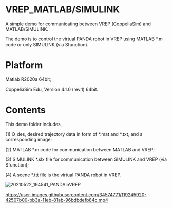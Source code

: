 # VREP_MATLAB/SIMULINK
A simple demo for communicating between VREP (CoppeliaSim) and MATLAB/SIMULINK.

The demo is to control the virtual PANDA robot in VREP using MATLAB *.m code or only SIMULINK (via Sfunction).

# Platform
Matlab R2020a 64bit;

CoppeliaSim Edu, Version 4.1.0 (rev.1) 64bit.

# Contents
This demo folder includes, 

(1) Q_des, desired trajectory data in form of *.mat and *.txt, and a corresponding image;

(2) MATLAB *.m code for communication between MATLAB and VREP;

(3) SIMULINK *.slx file for communication between SIMULINK and VREP (via Sfunction);

(4) A scene *.ttt file is the virtual PANDA robot in VREP.

![20210522_194541_PANDAinVREP](https://user-images.githubusercontent.com/34574771/119245433-98bbba80-bb36-11eb-8214-1a27b54c3b6c.png)


https://user-images.githubusercontent.com/34574771/119245920-42507b00-bb3a-11eb-81ab-96bdbdefb84c.mp4

